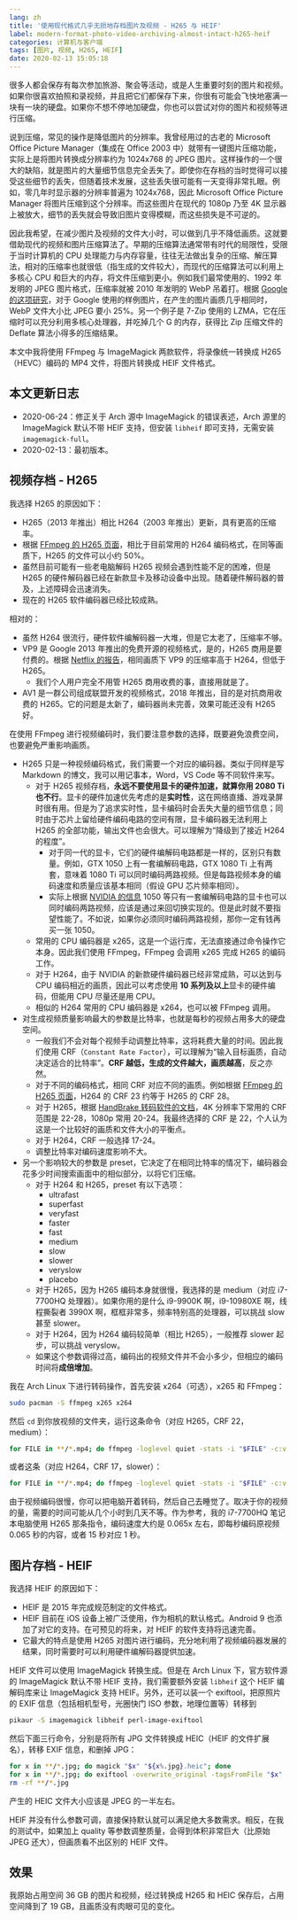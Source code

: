```yaml
---
lang: zh
title: '使用现代格式几乎无损地存档图片及视频 - H265 与 HEIF'
label: modern-format-photo-video-archiving-almost-intact-h265-heif
categories: 计算机与客户端
tags: [图片, 视频, H265, HEIF]
date: 2020-02-13 15:05:18
---
```


很多人都会保存有每次参加旅游、聚会等活动，或是人生重要时刻的图片和视频。如果你很喜欢拍照和录视频，并且把它们都保存下来，你很有可能会飞快地塞满一块有一块的硬盘。如果你不想不停地加硬盘，你也可以尝试对你的图片和视频等进行压缩。

说到压缩，常见的操作是降低图片的分辨率。我曾经用过的古老的 Microsoft Office Picture Manager（集成在 Office 2003 中）就带有一键图片压缩功能，实际上是将图片转换成分辨率约为 1024x768 的 JPEG 图片。这样操作的一个很大的缺陷，就是图片的大量细节信息完全丢失了。即使你在存档的当时觉得可以接受这些细节的丢失，但随着技术发展，这些丢失很可能有一天变得非常扎眼。例如，零几年时显示器的分辨率普遍为 1024x768，因此 Microsoft Office Picture Manager 将图片压缩到这个分辨率。而这些图片在现代的 1080p 乃至 4K 显示器上被放大，细节的丢失就会导致旧图片变得模糊，而这些损失是不可逆的。

因此我希望，在减少图片及视频的文件大小时，可以做到几乎不降低画质。这就要借助现代的视频和图片压缩算法了。早期的压缩算法通常带有时代的局限性，受限于当时计算机的 CPU 处理能力与内存容量，往往无法做出复杂的压缩、解压算法，相对的压缩率也就很低（指生成的文件较大），而现代的压缩算法可以利用上多核心 CPU 和巨大的内存，将文件压缩到更小。例如我们最常使用的、1992 年发明的 JPEG 图片格式，压缩率就被 2010 年发明的 WebP 吊着打。根据 [Google 的这项研究](https://developers.google.com/speed/webp/docs/webp_study)，对于 Google 使用的样例图片，在产生的图片画质几乎相同时，WebP 文件大小比 JPEG 要小 25%。另一个例子是 7-Zip 使用的 LZMA，它在压缩时可以充分利用多核心处理器，并吃掉几个 G 的内存，获得比 Zip 压缩文件的 Deflate 算法小得多的压缩结果。

本文中我将使用 FFmpeg 与 ImageMagick 两款软件，将录像统一转换成 H265（HEVC）编码的 MP4 文件，将图片转换成 HEIF 文件格式。

本文更新日志
----------

- 2020-06-24：修正关于 Arch 源中 ImageMagick 的错误表述，Arch 源里的 ImageMagick 默认不带 HEIF 支持，但安装 `libheif` 即可支持，无需安装 `imagemagick-full`。
- 2020-02-13：最初版本。

视频存档 - H265
--------------

我选择 H265 的原因如下：

- H265（2013 年推出）相比 H264（2003 年推出）更新，具有更高的压缩率。
- 根据 [FFmpeg 的 H265 页面](https://trac.ffmpeg.org/wiki/Encode/H.265)，相比于目前常用的 H264 编码格式，在同等画质下，H265 的文件可以小约 50%。
- 虽然目前可能有一些老电脑解码 H265 视频会遇到性能不足的困难，但是 H265 的硬件解码器已经在新款显卡及移动设备中出现。随着硬件解码器的普及，上述障碍会迅速消失。
- 现在的 H265 软件编码器已经比较成熟。

相对的：

- 虽然 H264 很流行，硬件软件编解码器一大堆，但是它太老了，压缩率不够。
- VP9 是 Google 2013 年推出的免费开源的视频格式，是的，H265 商用是要付费的。根据 [Netflix 的报告](https://netflixtechblog.com/a-large-scale-comparison-of-x264-x265-and-libvpx-a-sneak-peek-2e81e88f8b0f)，相同画质下 VP9 的压缩率高于 H264，但低于 H265。
  - 我们个人用户完全不用管 H265 商用收费的事，直接用就是了。
- AV1 是一群公司组成联盟开发的视频格式，2018 年推出，目的是对抗商用收费的 H265。它的问题是太新了，编码器尚未完善，效果可能还没有 H265 好。

在使用 FFmpeg 进行视频编码时，我们要注意参数的选择，既要避免浪费空间，也要避免严重影响画质。

- H265 只是一种视频编码格式，我们需要一个对应的编码器。类似于同样是写 Markdown 的博文，我可以用记事本，Word，VS Code 等不同软件来写。
  - 对于 H265 视频存档，**永远不要使用显卡的硬件加速，就算你用 2080 Ti 也不行**。显卡的硬件加速优先考虑的是**实时性**，这在网络直播、游戏录屏时很有用。但是为了追求实时性，显卡编码时会丢失大量的细节信息；同时由于芯片上留给硬件编码电路的空间有限，显卡编码器无法利用上 H265 的全部功能，输出文件也会很大。可以理解为“降级到了接近 H264 的程度”。
    - 对于同一代的显卡，它们的硬件编解码电路都是一样的，区别只有数量。例如，GTX 1050 上有一套编解码电路，GTX 1080 Ti 上有两套，意味着 1080 Ti 可以同时编码两路视频。但是每路视频本身的编码速度和质量应该基本相同（假设 GPU 芯片频率相同）。
    - 实际上根据 [NVIDIA 的信息](https://developer.nvidia.com/video-encode-decode-gpu-support-matrix) 1050 等只有一套编解码电路的显卡也可以同时编码两路视频，应该是通过来回切换实现的。但是此时就不要指望性能了。不如说，如果你必须同时编码两路视频，那你一定有钱再买一张 1050。
  - 常用的 CPU 编码器是 x265，这是一个运行库，无法直接通过命令操作它本身。因此我们使用 FFmpeg，FFmpeg 会调用 x265 完成 H265 的编码工作。
  - 对于 H264，由于 NVIDIA 的新款硬件编码器已经非常成熟，可以达到与 CPU 编码相近的画质，因此可以考虑使用 **10 系列及以上**显卡的硬件编码，但能用 CPU 尽量还是用 CPU。
  - 相似的 H264 常用的 CPU 编码器是 x264，也可以被 FFmpeg 调用。
- 对生成视频质量影响最大的参数是比特率，也就是每秒的视频占用多大的硬盘空间。
  - 一般我们不会对每个视频手动调整比特率，这将耗费大量的时间。因此我们使用 CRF（`Constant Rate Factor`），可以理解为“输入目标画质，自动决定适合的比特率”。**CRF 越低，生成的文件越大，画质越高**，反之亦然。
  - 对于不同的编码格式，相同 CRF 对应不同的画质。例如根据 [FFmpeg 的 H265 页面](https://trac.ffmpeg.org/wiki/Encode/H.265)，H264 的 CRF 23 约等于 H265 的 CRF 28。
  - 对于 H265，根据 [HandBrake 转码软件的文档](https://handbrake.fr/docs/en/latest/workflow/adjust-quality.html)，4K 分辨率下常用的 CRF 范围是 22-28，1080p 常用 20-24。我最终选择的 CRF 是 22，个人认为这是一个比较好的画质和文件大小的平衡点。
  - 对于 H264，CRF 一般选择 17-24。
  - 调整比特率对编码速度影响不大。
- 另一个影响较大的参数是 preset，它决定了在相同比特率的情况下，编码器会花多少时间搜索画面中的相似部分，以将它们压缩。
  - 对于 H264 和 H265，preset 有以下选项：
    - ultrafast
    - superfast
    - veryfast
    - faster
    - fast
    - medium
    - slow
    - slower
    - veryslow
    - placebo 
  - 对于 H265，因为 H265 编码本身就很慢，我选择的是 medium（对应 i7-7700HQ 处理器）。如果你用的是什么 i9-9900K 啊，i9-10980XE 啊，线程撕裂者 3990X 啊，框框非常多，频率特别高的处理器，可以挑战 slow 甚至 slower。
  - 对于 H264，因为 H264 编码较简单（相比 H265），一般推荐 slower 起步，可以挑战 veryslow。
  - 如果这个参数调得过高，编码出的视频文件并不会小多少，但相应的编码时间将**成倍增加**。

我在 Arch Linux 下进行转码操作，首先安装 x264（可选），x265 和 FFmpeg：

```bash
sudo pacman -S ffmpeg x265 x264
```

然后 `cd` 到你放视频的文件夹，运行这条命令（对应 H265，CRF 22，medium）：

```bash
for FILE in **/*.mp4; do ffmpeg -loglevel quiet -stats -i "$FILE" -c:v libx265 -crf 22 -preset medium -c:a aac -b:a 128k -movflags +faststart "$FILE.converted.mp4"; done
```

或者这条（对应 H264，CRF 17，slower）：

```bash
for FILE in **/*.mp4; do ffmpeg -loglevel quiet -stats -i "$FILE" -c:v libx264 -crf 17 -preset slower -c:a aac -b:a 128k -movflags +faststart "$FILE.converted.mp4"; done
```

由于视频编码很慢，你可以把电脑开着转码，然后自己去睡觉了。取决于你的视频的量，需要的时间可能从几个小时到几天不等。作为参考，我的 i7-7700HQ 笔记本电脑使用 H265 那条指令，编码速度大约是 0.065x 左右，即每秒编码原视频 0.065 秒的内容，或者 15 秒对应 1 秒。

图片存档 - HEIF
--------------

我选择 HEIF 的原因如下：

- HEIF 是 2015 年完成规范制定的文件格式。
- HEIF 目前在 iOS 设备上被广泛使用，作为相机的默认格式。Android 9 也添加了对它的支持。在可预见的将来，对 HEIF 的软件支持将迅速完善。
- 它最大的特点是使用 H265 对图片进行编码，充分地利用了视频编码器发展的结果，同时需要时可以利用硬件编解码器提供加速。

HEIF 文件可以使用 ImageMagick 转换生成。但是在 Arch Linux 下，官方软件源的 ImageMagick 默认不带 HEIF 支持，我们需要额外安装 `libheif` 这个 HEIF 编解码库来让 ImageMagick 支持 HEIF。另外，还可以装一个 exiftool，把原照片的 EXIF 信息（包括相机型号，光圈快门 ISO 参数，地理位置等）转移到

```bash
pikaur -S imagemagick libheif perl-image-exiftool
```

然后下面三行命令，分别是将所有 JPG 文件转换成 HEIC（HEIF 的文件扩展名），转移 EXIF 信息，和删掉 JPG：

```bash
for x in **/*.jpg; do magick "$x" "${x%.jpg}.heic"; done
for x in **/*.jpg; do exiftool -overwrite_original -tagsFromFile "$x" -all:all "${x%.jpg}.heic"; done
rm -rf **/*.jpg
```

产生的 HEIC 文件大小应该是 JPEG 的一半左右。

HEIF 并没有什么参数可调，直接保持默认就可以满足绝大多数需求。相反，在我的测试中，如果加上 quality 等参数调整质量，会得到体积非常巨大（比原始 JPEG 还大），但画质看不出区别的 HEIF 文件。

效果
----

我原始占用空间 36 GB 的图片和视频，经过转换成 H265 和 HEIC 保存后，占用空间降到了 19 GB，且画质没有肉眼可见的变化。
